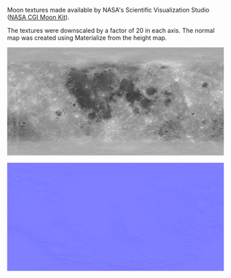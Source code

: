 Moon textures made available by NASA's Scientific Visualization Studio ([NASA CGI Moon Kit](https://svs.gsfc.nasa.gov/cgi-bin/details.cgi?aid=4720)).

The textures were downscaled by a factor of 20 in each axis. The normal map was created using Materialize from the height map.

<p align="center">
  <img src="moon_albedo.png" alt="Moon Albedo">
</p>

<p align="center">
  <img src="moon_normal.png" alt="Moon Normal">
</p>

